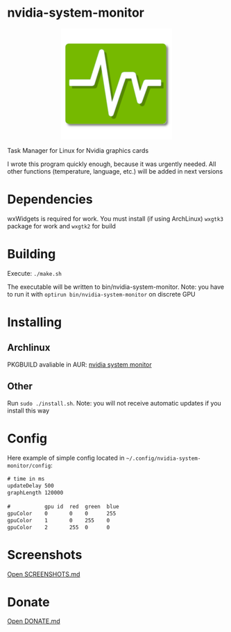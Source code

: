 # nvidia-system-monitor
<center>
    <img src="icon.png" alt="icon" width="256" height="256"/>
</center>

Task Manager for Linux for Nvidia graphics cards

I wrote this program quickly enough, because it was urgently needed. All other functions (temperature, language, etc.) will be added in next versions

# Dependencies
wxWidgets is required for work. You must install (if using ArchLinux) `wxgtk3` package for work and `wxgtk2` for build

# Building
Execute:
`./make.sh`

The executable will be written to bin/nvidia-system-monitor. Note: you have to run it with `optirun bin/nvidia-system-monitor` on discrete GPU

# Installing
## Archlinux
PKGBUILD avaliable in AUR: [nvidia system monitor](https://aur.archlinux.org/packages/nvidia-system-monitor-git)

## Other
Run `sudo ./install.sh`. Note: you will not receive automatic updates if you install this way

# Config
Here example of simple config located in `~/.config/nvidia-system-monitor/config`:
```
# time in ms
updateDelay 500
graphLength 120000

#           gpu id  red  green  blue
gpuColor    0       0    0      255
gpuColor    1       0    255    0
gpuColor    2       255  0      0
```

# Screenshots
[Open SCREENSHOTS.md](SCREENSHOTS.md)

# Donate
[Open DONATE.md](DONATE.md)
